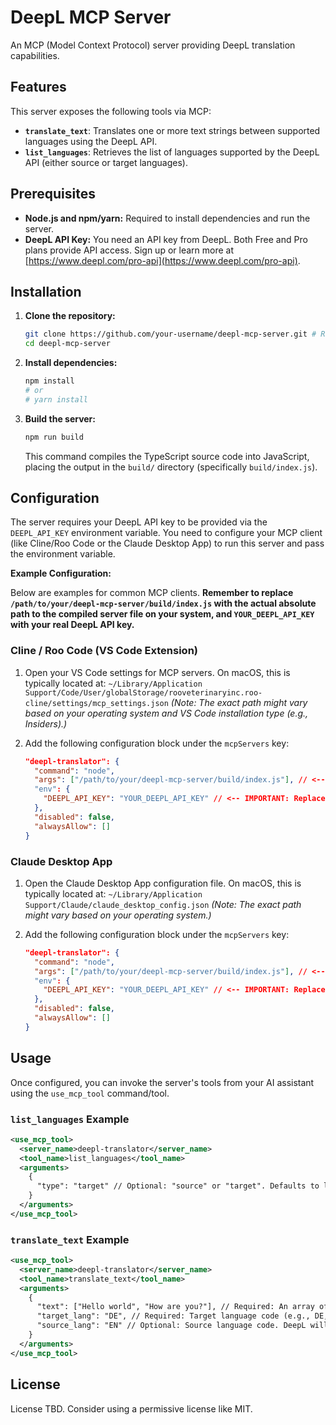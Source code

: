 # DeepL MCP Server

An MCP (Model Context Protocol) server providing DeepL translation capabilities.

## Features

This server exposes the following tools via MCP:

*   **`translate_text`**: Translates one or more text strings between supported languages using the DeepL API.
*   **`list_languages`**: Retrieves the list of languages supported by the DeepL API (either source or target languages).

## Prerequisites

*   **Node.js and npm/yarn:** Required to install dependencies and run the server.
*   **DeepL API Key:** You need an API key from DeepL. Both Free and Pro plans provide API access. Sign up or learn more at [https://www.deepl.com/pro-api](https://www.deepl.com/pro-api).

## Installation

1.  **Clone the repository:**
    ```bash
    git clone https://github.com/your-username/deepl-mcp-server.git # Replace with the actual repository URL
    cd deepl-mcp-server
    ```

2.  **Install dependencies:**
    ```bash
    npm install
    # or
    # yarn install
    ```

3.  **Build the server:**
    ```bash
    npm run build
    ```
    This command compiles the TypeScript source code into JavaScript, placing the output in the `build/` directory (specifically `build/index.js`).

## Configuration

The server requires your DeepL API key to be provided via the `DEEPL_API_KEY` environment variable. You need to configure your MCP client (like Cline/Roo Code or the Claude Desktop App) to run this server and pass the environment variable.

**Example Configuration:**

Below are examples for common MCP clients. **Remember to replace `/path/to/your/deepl-mcp-server/build/index.js` with the actual absolute path to the compiled server file on your system, and `YOUR_DEEPL_API_KEY` with your real DeepL API key.**

### Cline / Roo Code (VS Code Extension)

1.  Open your VS Code settings for MCP servers. On macOS, this is typically located at:
    `~/Library/Application Support/Code/User/globalStorage/rooveterinaryinc.roo-cline/settings/mcp_settings.json`
    *(Note: The exact path might vary based on your operating system and VS Code installation type (e.g., Insiders).)*

2.  Add the following configuration block under the `mcpServers` key:

    ```json
    "deepl-translator": {
      "command": "node",
      "args": ["/path/to/your/deepl-mcp-server/build/index.js"], // <-- IMPORTANT: Replace with the ACTUAL absolute path to build/index.js
      "env": {
        "DEEPL_API_KEY": "YOUR_DEEPL_API_KEY" // <-- IMPORTANT: Replace with your DeepL API Key
      },
      "disabled": false,
      "alwaysAllow": []
    }
    ```

### Claude Desktop App

1.  Open the Claude Desktop App configuration file. On macOS, this is typically located at:
    `~/Library/Application Support/Claude/claude_desktop_config.json`
    *(Note: The exact path might vary based on your operating system.)*

2.  Add the following configuration block under the `mcpServers` key:

    ```json
    "deepl-translator": {
      "command": "node",
      "args": ["/path/to/your/deepl-mcp-server/build/index.js"], // <-- IMPORTANT: Replace with the ACTUAL absolute path to build/index.js
      "env": {
        "DEEPL_API_KEY": "YOUR_DEEPL_API_KEY" // <-- IMPORTANT: Replace with your DeepL API Key
      },
      "disabled": false,
      "alwaysAllow": []
    }
    ```

## Usage

Once configured, you can invoke the server's tools from your AI assistant using the `use_mcp_tool` command/tool.

### `list_languages` Example

```xml
<use_mcp_tool>
  <server_name>deepl-translator</server_name>
  <tool_name>list_languages</tool_name>
  <arguments>
    {
      "type": "target" // Optional: "source" or "target". Defaults to listing all if omitted.
    }
  </arguments>
</use_mcp_tool>
```

### `translate_text` Example

```xml
<use_mcp_tool>
  <server_name>deepl-translator</server_name>
  <tool_name>translate_text</tool_name>
  <arguments>
    {
      "text": ["Hello world", "How are you?"], // Required: An array of strings to translate
      "target_lang": "DE", // Required: Target language code (e.g., DE, FR, ES)
      "source_lang": "EN" // Optional: Source language code. DeepL will auto-detect if omitted.
    }
  </arguments>
</use_mcp_tool>
```

## License

License TBD. Consider using a permissive license like MIT.
